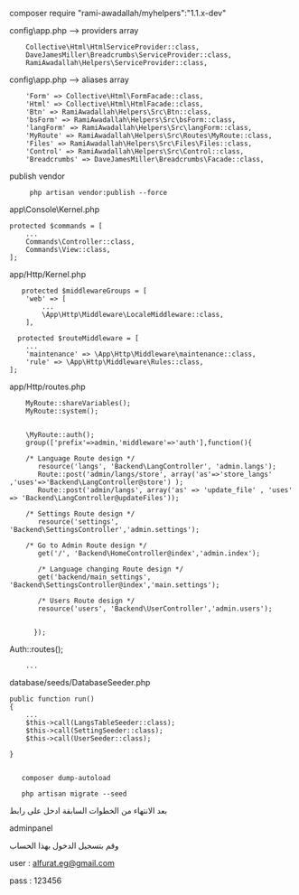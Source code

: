 composer require "rami-awadallah/myhelpers":"1.1.x-dev"
   
   config\app.php  --> providers array

        Collective\Html\HtmlServiceProvider::class,
        DaveJamesMiller\Breadcrumbs\ServiceProvider::class,
        RamiAwadallah\Helpers\ServiceProvider::class,


  config\app.php  --> aliases array
  
        'Form' => Collective\Html\FormFacade::class,
        'Html' => Collective\Html\HtmlFacade::class,
        'Btn' => RamiAwadallah\Helpers\Src\Btn::class,
        'bsForm' => RamiAwadallah\Helpers\Src\bsForm::class,
        'langForm' => RamiAwadallah\Helpers\Src\langForm::class,
        'MyRoute' => RamiAwadallah\Helpers\Src\Routes\MyRoute::class,
        'Files' => RamiAwadallah\Helpers\Src\Files\Files::class,
        'Control' => RamiAwadallah\Helpers\Src\Control::class,
        'Breadcrumbs' => DaveJamesMiller\Breadcrumbs\Facade::class,

 publish vendor 
 
         php artisan vendor:publish --force


   app\Console\Kernel.php

    protected $commands = [
        ...
        Commands\Controller::class,
        Commands\View::class,    
    ];

    
 app/Http/Kernel.php


       protected $middlewareGroups = [
        'web' => [
            ...
            \App\Http\Middleware\LocaleMiddleware::class,
        ],

      protected $routeMiddleware = [
        ...
        'maintenance' => \App\Http\Middleware\maintenance::class,
        'rule' => \App\Http\Middleware\Rules::class,
    ];

 app/Http/routes.php


        MyRoute::shareVariables();
        MyRoute::system();


        \MyRoute::auth();
        group(['prefix'=>admin,'middleware'=>'auth'],function(){

        /* Language Route design */
           resource('langs', 'Backend\LangController', 'admin.langs');
           Route::post('admin/langs/store', array('as'=>'store_langs' ,'uses'=>'Backend\LangController@store') );
           Route::post('admin/langs', array('as' => 'update_file' , 'uses' => 'Backend\LangController@updateFiles'));

        /* Settings Route design */
           resource('settings', 'Backend\SettingsController','admin.settings');

        /* Go to Admin Route design */
           get('/', 'Backend\HomeController@index','admin.index');

           /* Language changing Route design */
           get('backend/main_settings', 'Backend\SettingsController@index','main.settings');

           /* Users Route design */
           resource('users', 'Backend\UserController','admin.users');

       
          });

Auth::routes();

        ...

   database/seeds/DatabaseSeeder.php

    public function run()
    {
        ...
        $this->call(LangsTableSeeder::class);
        $this->call(SettingSeeder::class);
        $this->call(UserSeeder::class);
        
    }

    
       composer dump-autoload
 
       php artisan migrate --seed

بعد الانتهاء من الخطوات السابقة ادخل على رابط 

  adminpanel 
  
وقم بتسجيل الدخول  بهذا الحساب

  user : alfurat.eg@gmail.com

  pass : 123456
